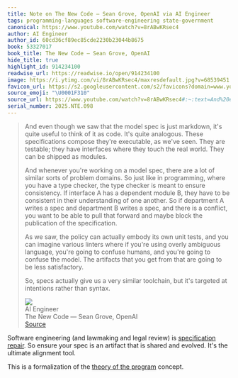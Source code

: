 ```yaml
---
title: Note on The New Code — Sean Grove, OpenAI via AI Engineer
tags: programming-languages software-engineering state-government
canonical: https://www.youtube.com/watch?v=8rABwKRsec4
author: AI Engineer
author_id: 60cd36cf89ec85cde2230b23044b8675
book: 53327017
book_title: The New Code — Sean Grove, OpenAI
hide_title: true
highlight_id: 914234100
readwise_url: https://readwise.io/open/914234100
image: https://i.ytimg.com/vi/8rABwKRsec4/maxresdefault.jpg?v=68539451
favicon_url: https://s2.googleusercontent.com/s2/favicons?domain=www.youtube.com
source_emoji: "\U0001F310"
source_url: https://www.youtube.com/watch?v=8rABwKRsec4#:~:text=And%20even%20though,rather%20than%20syntax.
serial_number: 2025.NTE.098
---
```

> And even though we saw that the model spec is just markdown, it's quite useful to think of it as code. It's quite analogous. These specifications compose they're executable, as we've seen. They are testable; they have interfaces where they touch the real world. They can be shipped as modules.
> 
> And whenever you're working on a model spec, there are a lot of similar sorts of problem domains. So just like in programming, where you have a type checker, the type checker is meant to ensure consistency. If interface A has a dependent module B, they have to be consistent in their understanding of one another. So if department A writes a spec and department B writes a spec, and there is a conflict, you want to be able to pull that forward and maybe block the publication of the specification.
> 
> As we saw, the policy can actually embody its own unit tests, and you can imagine various linters where if you're using overly ambiguous language, you're going to confuse humans, and you're going to confuse the model. The artifacts that you get from that are going to be less satisfactory.
> 
> So, specs actually give us a very similar toolchain, but it's targeted at intentions rather than syntax.
> <div class="quoteback-footer"><div class="quoteback-avatar"><img class="mini-favicon" src="https://s2.googleusercontent.com/s2/favicons?domain=www.youtube.com"></div><div class="quoteback-metadata"><div class="metadata-inner"><span style="display:none">FROM:</span><div aria-label="AI Engineer" class="quoteback-author"> AI Engineer</div><div aria-label="The New Code — Sean Grove, OpenAI" class="quoteback-title"> The New Code — Sean Grove, OpenAI</div></div></div><div class="quoteback-backlink"><a target="_blank" aria-label="go to the full text of this quotation" rel="noopener" href="https://www.youtube.com/watch?v=8rABwKRsec4#:~:text=And%20even%20though,rather%20than%20syntax." class="quoteback-arrow"> Source</a></div></div>

Software engineering (and lawmaking and legal review) is [specification repair](https://www.joshbeckman.org/notes/886882535). So ensure your spec is an artifact that is shared and evolved. It's the ultimate alignment tool.

This is a formalization of the [theory of the program](https://www.joshbeckman.org/blog/on-theory-building-as-an-engineering-team) concept.